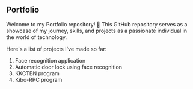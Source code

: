 ## Portfolio

Welcome to my Portfolio repository! 🚀
This GitHub repository serves as a showcase of my journey, skills, and projects as a passionate individual in the world of technology.

Here's a list of projects I've made so far:
1. Face recognition application
2. Automatic door lock using face recognition
3. KKCTBN program
4. Kibo-RPC program

